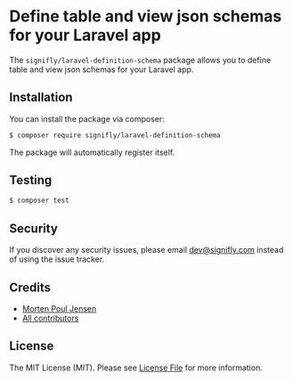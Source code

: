 # Define table and view json schemas for your Laravel app

The `signifly/laravel-definition-schema` package allows you to define table and view json schemas for your Laravel app.

## Installation

You can install the package via composer:

```bash
$ composer require signifly/laravel-definition-schema
```

The package will automatically register itself.

## Testing
```bash
$ composer test
```

## Security

If you discover any security issues, please email dev@signifly.com instead of using the issue tracker.

## Credits

- [Morten Poul Jensen](https://github.com/pactode)
- [All contributors](../../contributors)

## License

The MIT License (MIT). Please see [License File](LICENSE.md) for more information.
